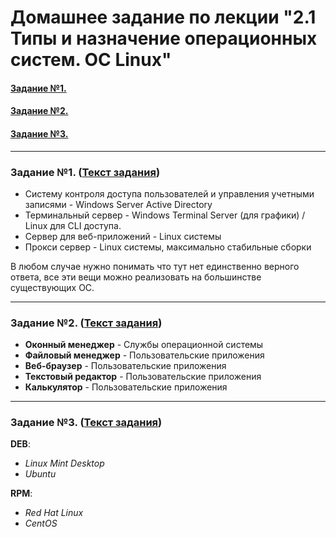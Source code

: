 # Домашнее задание по лекции "2.1 Типы и назначение операционных систем. ОС Linux"

#### [Задание №1.](#задание-1-текст-задания)
#### [Задание №2.](#задание-2-текст-задания)
#### [Задание №3.](#задание-3-текст-задания)

---

### Задание №1. ([Текст задания](https://github.com/netology-code/slin-homeworks/blob/slin-7/2-01.md#%D0%B7%D0%B0%D0%B4%D0%B0%D0%BD%D0%B8%D0%B5-1))

* Систему контроля доступа пользователей и управления учетными записями - Windows Server Active Directory
* Терминальный сервер - Windows Terminal Server (для графики) / Linux для CLI доступа.
* Сервер для веб-приложений - Linux системы
* Прокси сервер - Linux системы, максимально стабильные сборки

В любом случае нужно понимать что тут нет единственно верного ответа, все эти вещи можно реализовать на большинстве существующих ОС.

---

### Задание №2. ([Текст задания](https://github.com/netology-code/slin-homeworks/blob/slin-7/2-01.md#%D0%B7%D0%B0%D0%B4%D0%B0%D0%BD%D0%B8%D0%B5-2))

* **Оконный менеджер** - Службы операционной системы
* **Файловый менеджер** - Пользовательские приложения
* **Веб-браузер** - Пользовательские приложения
* **Текстовый редактор** - Пользовательские приложения
* **Калькулятор** - Пользовательские приложения

---

### Задание №3. ([Текст задания](https://github.com/netology-code/slin-homeworks/blob/slin-7/2-01.md#%D0%B7%D0%B0%D0%B4%D0%B0%D0%BD%D0%B8%D0%B5-3))

**DEB**:
- _Linux Mint Desktop_
- _Ubuntu_

**RPM**:
- _Red Hat Linux_
- _CentOS_
